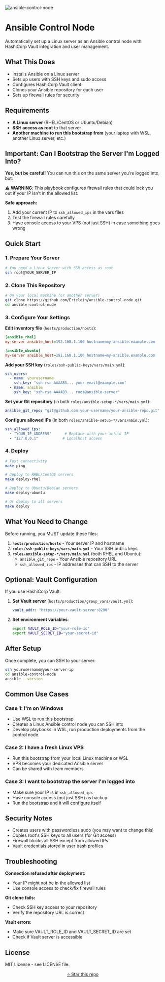![ansible-control-node](https://skillicons.dev/icons?i=ansible)
# Ansible Control Node

Automatically set up a Linux server as an Ansible control node with HashiCorp Vault integration and user management.

## What This Does

- Installs Ansible on a Linux server
- Sets up users with SSH keys and sudo access
- Configures HashiCorp Vault client
- Clones your Ansible repository for each user
- Sets up firewall rules for security

## Requirements

- **A Linux server** (RHEL/CentOS or Ubuntu/Debian)
- **SSH access as root** to that server
- **Another machine to run this bootstrap from** (your laptop with WSL, another Linux server, etc.)

## Important: Can I Bootstrap the Server I'm Logged Into?

**Yes, but be careful!** You can run this on the same server you're logged into, but:

⚠️ **WARNING**: This playbook configures firewall rules that could lock you out if your IP isn't in the allowed list.

**Safe approach:**
1. Add your current IP to `ssh_allowed_ips` in the vars files
2. Test the firewall rules carefully
3. Have console access to your VPS (not just SSH) in case something goes wrong

## Quick Start

### 1. Prepare Your Server
```bash
# You need a Linux server with SSH access as root
ssh root@YOUR_SERVER_IP
```

### 2. Clone This Repository
```bash
# On your local machine (or another server)
git clone https://github.com/Ericlein/ansible-control-node.git
cd ansible-control-node
```

### 3. Configure Your Settings

**Edit inventory file** (`hosts/production/hosts`):
```ini
[ansible_rhel]
my-server ansible_host=192.168.1.100 hostname=my-ansible.example.com

[ansible_ubuntu]  
my-server ansible_host=192.168.1.100 hostname=my-ansible.example.com
```

**Add your SSH key** (`roles/ssh-public-keys/vars/main.yml`):
```yaml
ssh_users:
  - name: yourusername
    ssh_key: "ssh-rsa AAAAB3... your-email@example.com"
  - name: ansible
    ssh_key: "ssh-rsa AAAAB3... root@ansible-server"
```

**Set your Git repository** (in both `roles/ansible-setup-*/vars/main.yml`):
```yaml
ansible_git_repo: "git@github.com:your-username/your-ansible-repo.git"
```

**Configure allowed IPs** (in both `roles/ansible-setup-*/vars/main.yml`):
```yaml
ssh_allowed_ips:
  - "YOUR_IP_ADDRESS"      # Replace with your actual IP
  - "127.0.0.1"           # Localhost access
```

### 4. Deploy

```bash
# Test connectivity
make ping

# Deploy to RHEL/CentOS servers
make deploy-rhel

# Deploy to Ubuntu/Debian servers  
make deploy-ubuntu

# Or deploy to all servers
make deploy
```

## What You Need to Change

Before running, you MUST update these files:

1. **`hosts/production/hosts`** - Your server IP and hostname
2. **`roles/ssh-public-keys/vars/main.yml`** - Your SSH public keys
3. **`roles/ansible-setup-*/vars/main.yml`** (both RHEL and Ubuntu):
   - `ansible_git_repo` - Your Ansible repository URL
   - `ssh_allowed_ips` - IP addresses that can SSH to the server

## Optional: Vault Configuration

If you use HashiCorp Vault:

1. **Set Vault server** (`hosts/production/group_vars/vault.yml`):
   ```yaml
   vault_addr: "https://your-vault-server:8200"
   ```

2. **Set environment variables**:
   ```bash
   export VAULT_ROLE_ID="your-role-id"
   export VAULT_SECRET_ID="your-secret-id"
   ```

## After Setup

Once complete, you can SSH to your server:

```bash
ssh yourusername@your-server-ip
cd ansible-control-node
ansible --version
```

## Common Use Cases

### Case 1: I'm on Windows
- Use WSL to run this bootstrap
- Creates a Linux Ansible control node you can SSH into
- Develop playbooks in WSL, run production deployments from the control node

### Case 2: I have a fresh Linux VPS
- Run this bootstrap from your local Linux machine or WSL
- VPS becomes your dedicated Ansible server
- Can be shared with team members

### Case 3: I want to bootstrap the server I'm logged into
- Make sure your IP is in `ssh_allowed_ips`
- Have console access (not just SSH) as backup
- Run the bootstrap and it will configure itself

## Security Notes

- Creates users with passwordless sudo (you may want to change this)
- Copies root's SSH keys to all users (for Git access)
- Firewall blocks all SSH except from allowed IPs
- Vault credentials stored in user bash profiles

## Troubleshooting

**Connection refused after deployment:**
- Your IP might not be in the allowed list
- Use console access to check/fix firewall rules

**Git clone fails:**
- Check SSH key access to your repository
- Verify the repository URL is correct

**Vault errors:**
- Make sure VAULT_ROLE_ID and VAULT_SECRET_ID are set
- Check if Vault server is accessible

## License

MIT License - see LICENSE file.

<div align="center">

[⭐ Star this repo](https://github.com/Ericlein/ansible-bootstrap)
</div>